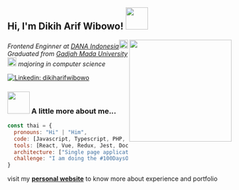 <h2> Hi, I'm Dikih Arif Wibowo! <img src="https://media.giphy.com/media/mGcNjsfWAjY5AEZNw6/giphy.gif" width="50"></h2>
<img align='right' src="https://media.giphy.com/media/M9gbBd9nbDrOTu1Mqx/giphy.gif" width="230">

<p><em>Frontend Enginner at <a href="https://dana.id">DANA Indonesia</a><img src="https://www.dana.id/favicon.ico" width="20">
</br>Graduated from <a href="https://ugm.ac.id">Gadjah Mada University </a> <img src="https://ugm.ac.id/images/ugm_favicon.png" width="20"> majoring in computer science
</em></p>

[![Linkedin: dikiharifwibowo](https://img.shields.io/badge/-dikiharifwibowo-blue?style=flat-square&logo=Linkedin&logoColor=white&link=https://www.linkedin.com/in/dikiharifwibowo/)](https://www.linkedin.com/in/dikiharifwibowo/)

### <img src="https://media.giphy.com/media/VgCDAzcKvsR6OM0uWg/giphy.gif" width="50"> A little more about me...  

```javascript
const thai = {
  pronouns: "Hi" | "Him",
  code: [Javascript, Typescript, PHP, HTML, CSS],
  tools: [React, Vue, Redux, Jest, Docker, Node, Storybook, Styled-Components],
  architecture: ["Single page applications", "design system pattern"],
  challenge: "I am doing the #100DaysOfCode challenge focused on react and javascript"
}
```
<p>visit my <a href="https://dikiharifwibowo.github.io/"><b>personal website</b></a> to know more about experience and portfolio</p>
